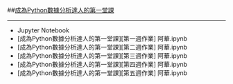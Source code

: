##[成為Python數據分析達人的第一堂課](http://moocs.nccu.edu.tw/course/121/intro)

---

* Jupyter Notebook
* [成為Python數據分析達人的第一堂課][第一週作業] 阿華.ipynb
* [成為Python數據分析達人的第一堂課][第二週作業] 阿華.ipynb
* [成為Python數據分析達人的第一堂課][第三週作業] 阿華.ipynb
* [成為Python數據分析達人的第一堂課][第四週作業] 阿華.ipynb
* [成為Python數據分析達人的第一堂課][第五週作業] 阿華.ipynb